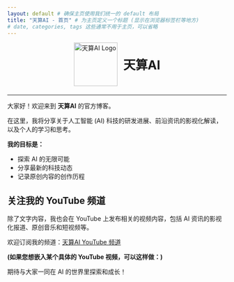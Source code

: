 ```yaml
---
layout: default # 确保主页使用我们统一的 default 布局
title: "天算AI - 首页" # 为主页定义一个标题 (显示在浏览器标签栏等地方)
# date, categories, tags 这些通常不用于主页，可以省略
---
```


<!-- V V V V V V V V V V V V V V V V V V V V V V V -->
<!--  以下内容直接来自您提供的 welcome-to-my-blog.md  -->
<!-- V V V V V V V V V V V V V V V V V V V V V V V -->

<!-- 头部 LOGO 和文字 -->
<div style="text-align: center; margin-bottom: 20px;"> 
  <img src="{{ '/assets/images/logo.png' | relative_url }}" alt="天算AI Logo" style="width: 100px; height: auto; vertical-align: middle; margin-right: 10px;"> 
  <span style="font-size: 2em; font-weight: bold; vertical-align: middle;">天算AI</span>
</div>
<hr> 
<!-- LOGO 和文字结束 -->

<!-- 这里不需要再显示文章标题 # {{ page.title }} 了 -->

大家好！欢迎来到 **天算AI** 的官方博客。

在这里，我将分享关于人工智能 (AI) 科技的研发进展、前沿资讯的影视化解读，以及个人的学习和思考。

**我的目标是：**

*   探索 AI 的无限可能
*   分享最新的科技动态
*   记录原创内容的创作历程

## 关注我的 YouTube 频道

除了文字内容，我也会在 YouTube 上发布相关的视频内容，包括 AI 资讯的影视化报道、原创音乐和短视频等。

欢迎订阅我的频道：[天算AI YouTube 频道](https://www.youtube.com/@jinvjinvbar)

**(如果您想嵌入某个具体的 YouTube 视频，可以这样做：)**
<!-- 
1. 打开那个 YouTube 视频页面。
2. 点击 "分享" (Share) -> "嵌入" (Embed)。
3. 复制提供的 `<iframe ...></iframe>` 代码。
4. 将代码粘贴到这里。
例如:
<iframe width="560" height="315" src="https://www.youtube.com/embed/替换成视频ID" title="YouTube video player" frameborder="0" allow="accelerometer; autoplay; clipboard-write; encrypted-media; gyroscope; picture-in-picture; web-share" allowfullscreen></iframe> 
-->

期待与大家一同在 AI 的世界里探索和成长！

<!-- 主页通常不需要文章末尾的“最新文章”和“返回主页”链接 -->
<!-- 如果您提供的原始文件末尾有这些内容，它们在这里已经被省略 -->
